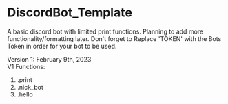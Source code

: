 # DiscordBot_Template

A basic discord bot with limited print functions.
Planning to add more functionality/formatting later.
Don't forget to Replace 'TOKEN' with the Bots Token in order for your bot to be used.


Version 1: February 9th, 2023  
  V1 Functions:
1. .print
2. .nick_bot
3. .hello
